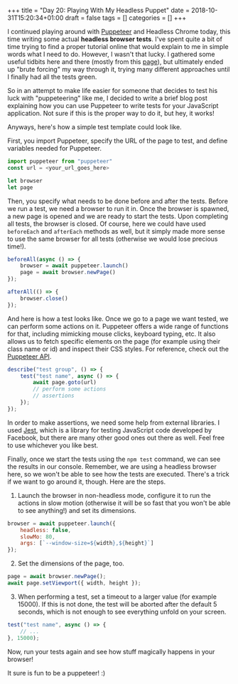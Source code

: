 +++
title = "Day 20: Playing With My Headless Puppet"
date = 2018-10-31T15:20:34+01:00
draft = false
tags = []
categories = []
+++

I continued playing around with [Puppeteer](https://pptr.dev/) and Headless Chrome today, this time writing some actual __headless browser tests__. I've spent quite a bit of time trying to find a proper tutorial online that would explain to me in simple words what I need to do. However, I wasn't that lucky. I gathered some useful tidbits here and there (mostly from this [page](https://www.valentinog.com/blog/ui-testing-jest-puppetteer/)), but ultimately ended up "brute forcing" my way through it, trying many different approaches until I finally had all the tests green.

So in an attempt to make life easier for someone that decides to test his luck with "puppeteering" like me, I decided to write a brief blog post explaining how you can use Puppeteer to write tests for your JavaScript application. Not sure if this is the proper way to do it, but hey, it works!

Anyways, here's how a simple test template could look like.

First, you import Puppeteer, specify the URL of the page to test, and define variables needed for Puppeteer.

```javascript
import puppeteer from "puppeteer"
const url = <your_url_goes_here>

let browser
let page
```

Then, you specify what needs to be done before and after the tests. Before we run a test, we need a browser to run it in. Once the browser is spawned, a new page is opened and we are ready to start the tests. Upon completing all tests, the browser is closed. Of course, here we could have used `beforeEach` and `afterEach` methods as well, but it simply made more sense to use the same browser for all tests (otherwise we would lose precious time!).

```javascript
beforeAll(async () => {
	browser = await puppeteer.launch()
	page = await browser.newPage()
});

afterAll(() => {
	browser.close() 
});
```

And here is how a test looks like. Once we go to a page we want tested, we can perform some actions on it. Puppeteer offers a wide range of functions for that, including mimicking mouse clicks, keyboard typing, etc. It also allows us to fetch specific elements on the page (for example using their class name or id) and inspect their CSS styles. For reference, check out the [Puppeteer API](https://github.com/GoogleChrome/puppeteer/blob/master/docs/api.md).

```javascript
describe("test group", () => {
    test("test name", async () => {
        await page.goto(url)
        // perform some actions
        // assertions
    });
});
```

In order to make assertions, we need some help from external libraries. I used [Jest](https://jestjs.io/), which is a library for testing JavaScript code developed by Facebook, but there are many other good ones out there as well. Feel free to use whichever you like best.

Finally, once we start the tests using the `npm test` command, we can see the results in our console. Remember, we are using a headless browser here, so we won't be able to see how the tests are executed. There's a trick if we want to go around it, though. Here are the steps.

1. Launch the browser in non-headless mode, configure it to run the actions in slow motion (otherwise it will be so fast that you won't be able to see anything!) and set its dimensions.

```javascript
browser = await puppeteer.launch({ 
	headless: false, 
	slowMo: 80, 
	args: [`--window-size=${width},${height}`] 
});
```

2. Set the dimensions of the page, too.

```javascript
page = await browser.newPage(); 
await page.setViewport({ width, height }); 
```

3. When performing a test, set a timeout to a larger value (for example 15000). If this is not done, the test will be aborted after the default 5 seconds, which is not enough to see everything unfold on your screen.

```javascript
test("test name", async () => {
    // ...
}, 15000); 
```

Now, run your tests again and see how stuff magically happens in your browser!

It sure is fun to be a puppeteer! :)